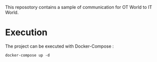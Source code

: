 This reposotory contains a sample of communication for OT World to IT World.

# Execution
The project can be executed with Docker-Compose :
````
docker-compose up -d
````

